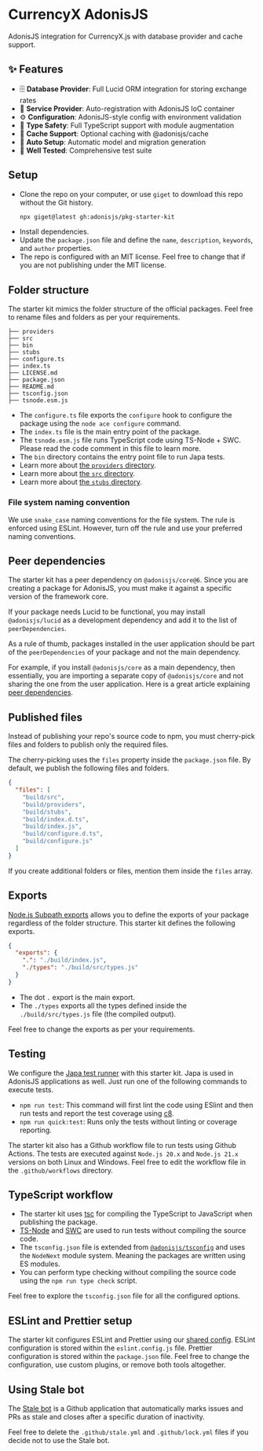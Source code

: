 # CurrencyX AdonisJS

AdonisJS integration for CurrencyX.js with database provider and cache support.

## ✨ Features

- 🗄️ **Database Provider**: Full Lucid ORM integration for storing exchange rates
- 🔧 **Service Provider**: Auto-registration with AdonisJS IoC container
- ⚙️ **Configuration**: AdonisJS-style config with environment validation
- 🎯 **Type Safety**: Full TypeScript support with module augmentation
- 💾 **Cache Support**: Optional caching with @adonisjs/cache
- 🚀 **Auto Setup**: Automatic model and migration generation
- 🧪 **Well Tested**: Comprehensive test suite

## Setup

- Clone the repo on your computer, or use `giget` to download this repo without the Git history.
  ```sh
  npx giget@latest gh:adonisjs/pkg-starter-kit
  ```
- Install dependencies.
- Update the `package.json` file and define the `name`, `description`, `keywords`, and `author` properties.
- The repo is configured with an MIT license. Feel free to change that if you are not publishing under the MIT license.

## Folder structure

The starter kit mimics the folder structure of the official packages. Feel free to rename files and folders as per your requirements.

```
├── providers
├── src
├── bin
├── stubs
├── configure.ts
├── index.ts
├── LICENSE.md
├── package.json
├── README.md
├── tsconfig.json
├── tsnode.esm.js
```

- The `configure.ts` file exports the `configure` hook to configure the package using the `node ace configure` command.
- The `index.ts` file is the main entry point of the package.
- The `tsnode.esm.js` file runs TypeScript code using TS-Node + SWC. Please read the code comment in this file to learn more.
- The `bin` directory contains the entry point file to run Japa tests.
- Learn more about [the `providers` directory](./providers/README.md).
- Learn more about [the `src` directory](./src/README.md).
- Learn more about [the `stubs` directory](./stubs/README.md).

### File system naming convention

We use `snake_case` naming conventions for the file system. The rule is enforced using ESLint. However, turn off the rule and use your preferred naming conventions.

## Peer dependencies

The starter kit has a peer dependency on `@adonisjs/core@6`. Since you are creating a package for AdonisJS, you must make it against a specific version of the framework core.

If your package needs Lucid to be functional, you may install `@adonisjs/lucid` as a development dependency and add it to the list of `peerDependencies`.

As a rule of thumb, packages installed in the user application should be part of the `peerDependencies` of your package and not the main dependency.

For example, if you install `@adonisjs/core` as a main dependency, then essentially, you are importing a separate copy of `@adonisjs/core` and not sharing the one from the user application. Here is a great article explaining [peer dependencies](https://blog.bitsrc.io/understanding-peer-dependencies-in-javascript-dbdb4ab5a7be).

## Published files

Instead of publishing your repo's source code to npm, you must cherry-pick files and folders to publish only the required files.

The cherry-picking uses the `files` property inside the `package.json` file. By default, we publish the following files and folders.

```json
{
  "files": [
    "build/src",
    "build/providers",
    "build/stubs",
    "build/index.d.ts",
    "build/index.js",
    "build/configure.d.ts",
    "build/configure.js"
  ]
}
```

If you create additional folders or files, mention them inside the `files` array.

## Exports

[Node.js Subpath exports](https://nodejs.org/api/packages.html#subpath-exports) allows you to define the exports of your package regardless of the folder structure. This starter kit defines the following exports.

```json
{
  "exports": {
    ".": "./build/index.js",
    "./types": "./build/src/types.js"
  }
}
```

- The dot `.` export is the main export.
- The `./types` exports all the types defined inside the `./build/src/types.js` file (the compiled output).

Feel free to change the exports as per your requirements.

## Testing

We configure the [Japa test runner](https://japa.dev/) with this starter kit. Japa is used in AdonisJS applications as well. Just run one of the following commands to execute tests.

- `npm run test`: This command will first lint the code using ESlint and then run tests and report the test coverage using [c8](https://github.com/bcoe/c8).
- `npm run quick:test`: Runs only the tests without linting or coverage reporting.

The starter kit also has a Github workflow file to run tests using Github Actions. The tests are executed against `Node.js 20.x` and `Node.js 21.x` versions on both Linux and Windows. Feel free to edit the workflow file in the `.github/workflows` directory.

## TypeScript workflow

- The starter kit uses [tsc](https://www.typescriptlang.org/docs/handbook/compiler-options.html) for compiling the TypeScript to JavaScript when publishing the package.
- [TS-Node](https://typestrong.org/ts-node/) and [SWC](https://swc.rs/) are used to run tests without compiling the source code.
- The `tsconfig.json` file is extended from [`@adonisjs/tsconfig`](https://github.com/adonisjs/tooling-config/tree/main/packages/typescript-config) and uses the `NodeNext` module system. Meaning the packages are written using ES modules.
- You can perform type checking without compiling the source code using the `npm run type check` script.

Feel free to explore the `tsconfig.json` file for all the configured options.

## ESLint and Prettier setup

The starter kit configures ESLint and Prettier
using our [shared config](https://github.com/adonisjs/tooling-config/tree/main/packages).
ESLint configuration is stored within the `eslint.config.js` file.
Prettier configuration is stored within the `package.json` file.
Feel free to change the configuration, use custom plugins, or remove both tools altogether.

## Using Stale bot

The [Stale bot](https://github.com/apps/stale) is a Github application that automatically marks issues and PRs as stale and closes after a specific duration of inactivity.

Feel free to delete the `.github/stale.yml` and `.github/lock.yml` files if you decide not to use the Stale bot.
